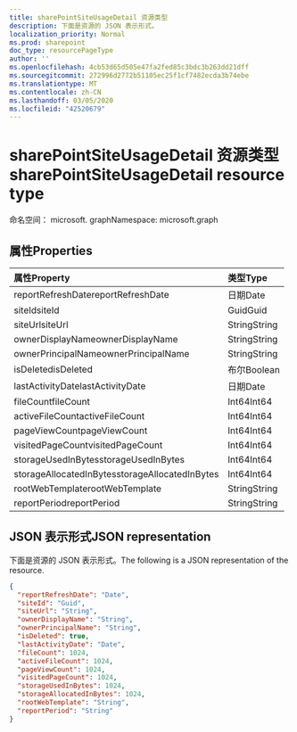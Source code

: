 ```yaml
---
title: sharePointSiteUsageDetail 资源类型
description: 下面是资源的 JSON 表示形式。
localization_priority: Normal
ms.prod: sharepoint
doc_type: resourcePageType
author: ''
ms.openlocfilehash: 4cb53d65d505e47fa2fed85c3bdc3b263dd21dff
ms.sourcegitcommit: 272996d2772b51105ec25f1cf7482ecda3b74ebe
ms.translationtype: MT
ms.contentlocale: zh-CN
ms.lasthandoff: 03/05/2020
ms.locfileid: "42520679"
---
```

# <a name="sharepointsiteusagedetail-resource-type"></a><span data-ttu-id="69127-103">sharePointSiteUsageDetail 资源类型</span><span class="sxs-lookup"><span data-stu-id="69127-103">sharePointSiteUsageDetail resource type</span></span>

<span data-ttu-id="69127-104">命名空间： microsoft. graph</span><span class="sxs-lookup"><span data-stu-id="69127-104">Namespace: microsoft.graph</span></span>

## <a name="properties"></a><span data-ttu-id="69127-105">属性</span><span class="sxs-lookup"><span data-stu-id="69127-105">Properties</span></span>

| <span data-ttu-id="69127-106">属性</span><span class="sxs-lookup"><span data-stu-id="69127-106">Property</span></span>                | <span data-ttu-id="69127-107">类型</span><span class="sxs-lookup"><span data-stu-id="69127-107">Type</span></span>    |
| :---------------------- | :------ |
| <span data-ttu-id="69127-108">reportRefreshDate</span><span class="sxs-lookup"><span data-stu-id="69127-108">reportRefreshDate</span></span>       | <span data-ttu-id="69127-109">日期</span><span class="sxs-lookup"><span data-stu-id="69127-109">Date</span></span>    |
| <span data-ttu-id="69127-110">siteId</span><span class="sxs-lookup"><span data-stu-id="69127-110">siteId</span></span>                  | <span data-ttu-id="69127-111">Guid</span><span class="sxs-lookup"><span data-stu-id="69127-111">Guid</span></span>  |
| <span data-ttu-id="69127-112">siteUrl</span><span class="sxs-lookup"><span data-stu-id="69127-112">siteUrl</span></span>                 | <span data-ttu-id="69127-113">String</span><span class="sxs-lookup"><span data-stu-id="69127-113">String</span></span>  |
| <span data-ttu-id="69127-114">ownerDisplayName</span><span class="sxs-lookup"><span data-stu-id="69127-114">ownerDisplayName</span></span>        | <span data-ttu-id="69127-115">String</span><span class="sxs-lookup"><span data-stu-id="69127-115">String</span></span>  |
| <span data-ttu-id="69127-116">ownerPrincipalName</span><span class="sxs-lookup"><span data-stu-id="69127-116">ownerPrincipalName</span></span>      | <span data-ttu-id="69127-117">String</span><span class="sxs-lookup"><span data-stu-id="69127-117">String</span></span>  |
| <span data-ttu-id="69127-118">isDeleted</span><span class="sxs-lookup"><span data-stu-id="69127-118">isDeleted</span></span>               | <span data-ttu-id="69127-119">布尔</span><span class="sxs-lookup"><span data-stu-id="69127-119">Boolean</span></span> |
| <span data-ttu-id="69127-120">lastActivityDate</span><span class="sxs-lookup"><span data-stu-id="69127-120">lastActivityDate</span></span>        | <span data-ttu-id="69127-121">日期</span><span class="sxs-lookup"><span data-stu-id="69127-121">Date</span></span>    |
| <span data-ttu-id="69127-122">fileCount</span><span class="sxs-lookup"><span data-stu-id="69127-122">fileCount</span></span>               | <span data-ttu-id="69127-123">Int64</span><span class="sxs-lookup"><span data-stu-id="69127-123">Int64</span></span>   |
| <span data-ttu-id="69127-124">activeFileCount</span><span class="sxs-lookup"><span data-stu-id="69127-124">activeFileCount</span></span>         | <span data-ttu-id="69127-125">Int64</span><span class="sxs-lookup"><span data-stu-id="69127-125">Int64</span></span>   |
| <span data-ttu-id="69127-126">pageViewCount</span><span class="sxs-lookup"><span data-stu-id="69127-126">pageViewCount</span></span>           | <span data-ttu-id="69127-127">Int64</span><span class="sxs-lookup"><span data-stu-id="69127-127">Int64</span></span>   |
| <span data-ttu-id="69127-128">visitedPageCount</span><span class="sxs-lookup"><span data-stu-id="69127-128">visitedPageCount</span></span>        | <span data-ttu-id="69127-129">Int64</span><span class="sxs-lookup"><span data-stu-id="69127-129">Int64</span></span>   |
| <span data-ttu-id="69127-130">storageUsedInBytes</span><span class="sxs-lookup"><span data-stu-id="69127-130">storageUsedInBytes</span></span>      | <span data-ttu-id="69127-131">Int64</span><span class="sxs-lookup"><span data-stu-id="69127-131">Int64</span></span>   |
| <span data-ttu-id="69127-132">storageAllocatedInBytes</span><span class="sxs-lookup"><span data-stu-id="69127-132">storageAllocatedInBytes</span></span> | <span data-ttu-id="69127-133">Int64</span><span class="sxs-lookup"><span data-stu-id="69127-133">Int64</span></span>   |
| <span data-ttu-id="69127-134">rootWebTemplate</span><span class="sxs-lookup"><span data-stu-id="69127-134">rootWebTemplate</span></span>         | <span data-ttu-id="69127-135">String</span><span class="sxs-lookup"><span data-stu-id="69127-135">String</span></span>  |
| <span data-ttu-id="69127-136">reportPeriod</span><span class="sxs-lookup"><span data-stu-id="69127-136">reportPeriod</span></span>            | <span data-ttu-id="69127-137">String</span><span class="sxs-lookup"><span data-stu-id="69127-137">String</span></span>  |

## <a name="json-representation"></a><span data-ttu-id="69127-138">JSON 表示形式</span><span class="sxs-lookup"><span data-stu-id="69127-138">JSON representation</span></span>

<span data-ttu-id="69127-139">下面是资源的 JSON 表示形式。</span><span class="sxs-lookup"><span data-stu-id="69127-139">The following is a JSON representation of the resource.</span></span>

<!-- {
  "blockType": "resource",
  "@odata.type": "microsoft.graph.sharePointSiteUsageDetail"
} -->

```json
{
  "reportRefreshDate": "Date", 
  "siteId": "Guid", 
  "siteUrl": "String", 
  "ownerDisplayName": "String", 
  "ownerPrincipalName": "String", 
  "isDeleted": true, 
  "lastActivityDate": "Date", 
  "fileCount": 1024, 
  "activeFileCount": 1024, 
  "pageViewCount": 1024, 
  "visitedPageCount": 1024, 
  "storageUsedInBytes": 1024, 
  "storageAllocatedInBytes": 1024, 
  "rootWebTemplate": "String", 
  "reportPeriod": "String"
}
```
